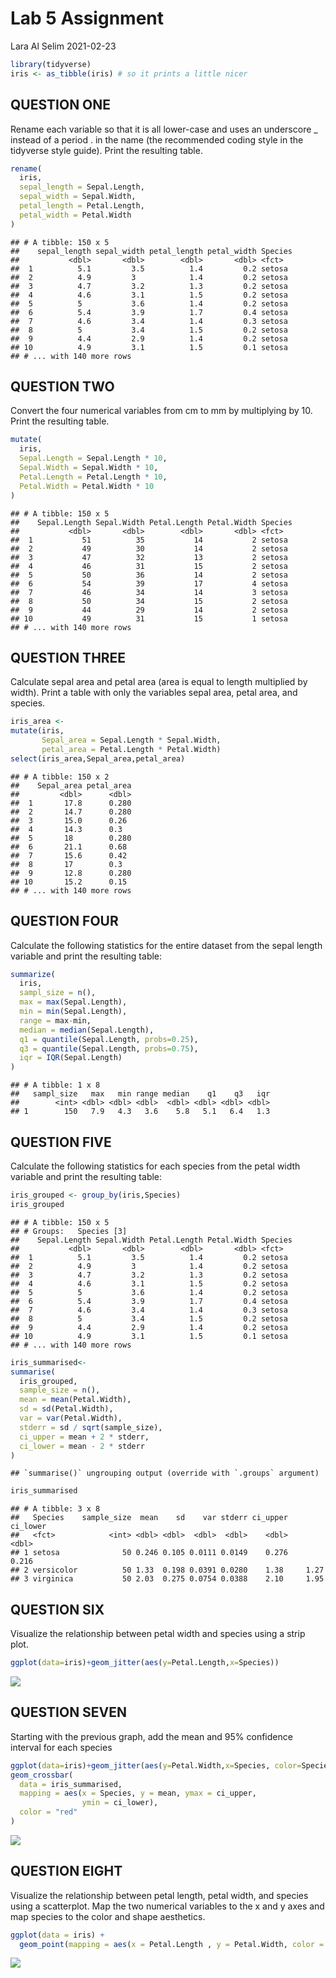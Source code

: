Lab 5 Assignment
================
Lara Al Selim
2021-02-23

``` r
library(tidyverse)
iris <- as_tibble(iris) # so it prints a little nicer
```

## QUESTION ONE

Rename each variable so that it is all lower-case and uses an underscore
\_ instead of a period . in the name (the recommended coding style in
the tidyverse style guide). Print the resulting table.

``` r
rename(
  iris,
  sepal_length = Sepal.Length,
  sepal_width = Sepal.Width,
  petal_length = Petal.Length,
  petal_width = Petal.Width
)
```

    ## # A tibble: 150 x 5
    ##    sepal_length sepal_width petal_length petal_width Species
    ##           <dbl>       <dbl>        <dbl>       <dbl> <fct>  
    ##  1          5.1         3.5          1.4         0.2 setosa 
    ##  2          4.9         3            1.4         0.2 setosa 
    ##  3          4.7         3.2          1.3         0.2 setosa 
    ##  4          4.6         3.1          1.5         0.2 setosa 
    ##  5          5           3.6          1.4         0.2 setosa 
    ##  6          5.4         3.9          1.7         0.4 setosa 
    ##  7          4.6         3.4          1.4         0.3 setosa 
    ##  8          5           3.4          1.5         0.2 setosa 
    ##  9          4.4         2.9          1.4         0.2 setosa 
    ## 10          4.9         3.1          1.5         0.1 setosa 
    ## # ... with 140 more rows

## QUESTION TWO

Convert the four numerical variables from cm to mm by multiplying by 10.
Print the resulting table.

``` r
mutate(
  iris,
  Sepal.Length = Sepal.Length * 10,
  Sepal.Width = Sepal.Width * 10,
  Petal.Length = Petal.Length * 10,
  Petal.Width = Petal.Width * 10
)
```

    ## # A tibble: 150 x 5
    ##    Sepal.Length Sepal.Width Petal.Length Petal.Width Species
    ##           <dbl>       <dbl>        <dbl>       <dbl> <fct>  
    ##  1           51          35           14           2 setosa 
    ##  2           49          30           14           2 setosa 
    ##  3           47          32           13           2 setosa 
    ##  4           46          31           15           2 setosa 
    ##  5           50          36           14           2 setosa 
    ##  6           54          39           17           4 setosa 
    ##  7           46          34           14           3 setosa 
    ##  8           50          34           15           2 setosa 
    ##  9           44          29           14           2 setosa 
    ## 10           49          31           15           1 setosa 
    ## # ... with 140 more rows

## QUESTION THREE

Calculate sepal area and petal area (area is equal to length multiplied
by width). Print a table with only the variables sepal area, petal area,
and species.

``` r
iris_area <- 
mutate(iris,
       Sepal_area = Sepal.Length * Sepal.Width,
       petal_area = Petal.Length * Petal.Width)
select(iris_area,Sepal_area,petal_area)
```

    ## # A tibble: 150 x 2
    ##    Sepal_area petal_area
    ##         <dbl>      <dbl>
    ##  1       17.8      0.280
    ##  2       14.7      0.280
    ##  3       15.0      0.26 
    ##  4       14.3      0.3  
    ##  5       18        0.280
    ##  6       21.1      0.68 
    ##  7       15.6      0.42 
    ##  8       17        0.3  
    ##  9       12.8      0.280
    ## 10       15.2      0.15 
    ## # ... with 140 more rows

## QUESTION FOUR

Calculate the following statistics for the entire dataset from the sepal
length variable and print the resulting table:

``` r
summarize(
  iris,
  sampl_size = n(),
  max = max(Sepal.Length),
  min = min(Sepal.Length),
  range = max-min,
  median = median(Sepal.Length),
  q1 = quantile(Sepal.Length, probs=0.25),
  q3 = quantile(Sepal.Length, probs=0.75),
  iqr = IQR(Sepal.Length)
)
```

    ## # A tibble: 1 x 8
    ##   sampl_size   max   min range median    q1    q3   iqr
    ##        <int> <dbl> <dbl> <dbl>  <dbl> <dbl> <dbl> <dbl>
    ## 1        150   7.9   4.3   3.6    5.8   5.1   6.4   1.3

## QUESTION FIVE

Calculate the following statistics for each species from the petal width
variable and print the resulting table:

``` r
iris_grouped <- group_by(iris,Species)
iris_grouped
```

    ## # A tibble: 150 x 5
    ## # Groups:   Species [3]
    ##    Sepal.Length Sepal.Width Petal.Length Petal.Width Species
    ##           <dbl>       <dbl>        <dbl>       <dbl> <fct>  
    ##  1          5.1         3.5          1.4         0.2 setosa 
    ##  2          4.9         3            1.4         0.2 setosa 
    ##  3          4.7         3.2          1.3         0.2 setosa 
    ##  4          4.6         3.1          1.5         0.2 setosa 
    ##  5          5           3.6          1.4         0.2 setosa 
    ##  6          5.4         3.9          1.7         0.4 setosa 
    ##  7          4.6         3.4          1.4         0.3 setosa 
    ##  8          5           3.4          1.5         0.2 setosa 
    ##  9          4.4         2.9          1.4         0.2 setosa 
    ## 10          4.9         3.1          1.5         0.1 setosa 
    ## # ... with 140 more rows

``` r
iris_summarised<-
summarise(
  iris_grouped,
  sample_size = n(),
  mean = mean(Petal.Width),
  sd = sd(Petal.Width),
  var = var(Petal.Width),
  stderr = sd / sqrt(sample_size),
  ci_upper = mean + 2 * stderr,
  ci_lower = mean - 2 * stderr
)
```

    ## `summarise()` ungrouping output (override with `.groups` argument)

``` r
iris_summarised
```

    ## # A tibble: 3 x 8
    ##   Species    sample_size  mean    sd    var stderr ci_upper ci_lower
    ##   <fct>            <int> <dbl> <dbl>  <dbl>  <dbl>    <dbl>    <dbl>
    ## 1 setosa              50 0.246 0.105 0.0111 0.0149    0.276    0.216
    ## 2 versicolor          50 1.33  0.198 0.0391 0.0280    1.38     1.27 
    ## 3 virginica           50 2.03  0.275 0.0754 0.0388    2.10     1.95

## QUESTION SIX

Visualize the relationship between petal width and species using a strip
plot.

``` r
ggplot(data=iris)+geom_jitter(aes(y=Petal.Length,x=Species))
```

![](README_files/figure-gfm/unnamed-chunk-7-1.png)<!-- -->

## QUESTION SEVEN

Starting with the previous graph, add the mean and 95% confidence
interval for each species

``` r
ggplot(data=iris)+geom_jitter(aes(y=Petal.Width,x=Species, color=Species)) +
geom_crossbar(
  data = iris_summarised, 
  mapping = aes(x = Species, y = mean, ymax = ci_upper, 
                ymin = ci_lower),
  color = "red"
)
```

![](README_files/figure-gfm/unnamed-chunk-8-1.png)<!-- -->

## QUESTION EIGHT

Visualize the relationship between petal length, petal width, and
species using a scatterplot. Map the two numerical variables to the x
and y axes and map species to the color and shape aesthetics.

``` r
ggplot(data = iris) +
  geom_point(mapping = aes(x = Petal.Length , y = Petal.Width, color = Species))
```

![](README_files/figure-gfm/unnamed-chunk-9-1.png)<!-- -->
